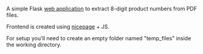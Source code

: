 A simple Flask [web application](https://jw30.pythonanywhere.com) to extract 8-digit product numbers from PDF files.

Frontend is created using [nicepage](https://nicepage.com) + JS.

For setup you'll need to create an empty folder named "temp_files" inside the working directory.
